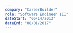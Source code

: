 ```yaml
---
company: "CareerBuilder"
role: "Software Engineer III"
dateStart: "05/14/2013"
dateEnd: "08/01/2017"
---
```

